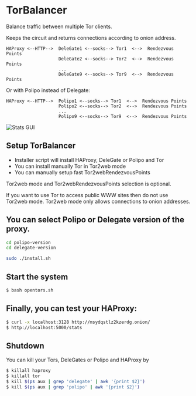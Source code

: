 # TorBalancer

Balance traffic between multiple Tor clients.

Keeps the circuit and returns connections according to onion address.

```
HAProxy <--HTTP-->  DeleGate1 <--socks--> Tor1  <-->  Rendezvous Points
                    DeleGate2 <--socks--> Tor2  <-->  Rendezvous Points
                    ...
                    DeleGate9 <--socks--> Tor9  <-->  Rendezvous Points
```

Or with Polipo instead of Delegate:

```
HAProxy <--HTTP-->  Polipo1 <--socks--> Tor1  <-->  Rendezvous Points
                    Polipo2 <--socks--> Tor2  <-->  Rendezvous Points
                    ...
                    Polipo9 <--socks--> Tor9  <-->  Rendezvous Points
```

![Stats GUI](https://github.com/ahmia/TorBalancer/blob/master/stats.png)


## Setup TorBalancer

- Installer script will install HAProxy, DeleGate or Polipo and Tor
- You can install manually Tor in Tor2web mode
- You can manually setup fast Tor2webRendezvousPoints

Tor2web mode and Tor2webRendezvousPoints selection is optional.

If you want to use Tor to access public WWW sites then do not use Tor2web mode. Tor2web mode only allows connections to onion addresses.

## You can select Polipo or Delegate version of the proxy.

```sh
cd polipo-version
cd delegate-version
```

```sh
sudo ./install.sh
```

## Start the system

```sh
$ bash opentors.sh
```

## Finally, you can test your HAProxy:

```sh
$ curl -x localhost:3128 http://msydqstlz2kzerdg.onion/
$ http://localhost:5000/stats
```

## Shutdown

You can kill your Tors, DeleGates or Polipo and HAProxy by

```sh
$ killall haproxy
$ killall tor
$ kill $(ps aux | grep 'delegate' | awk '{print $2}')
$ kill $(ps aux | grep 'polipo' | awk '{print $2}')
```
